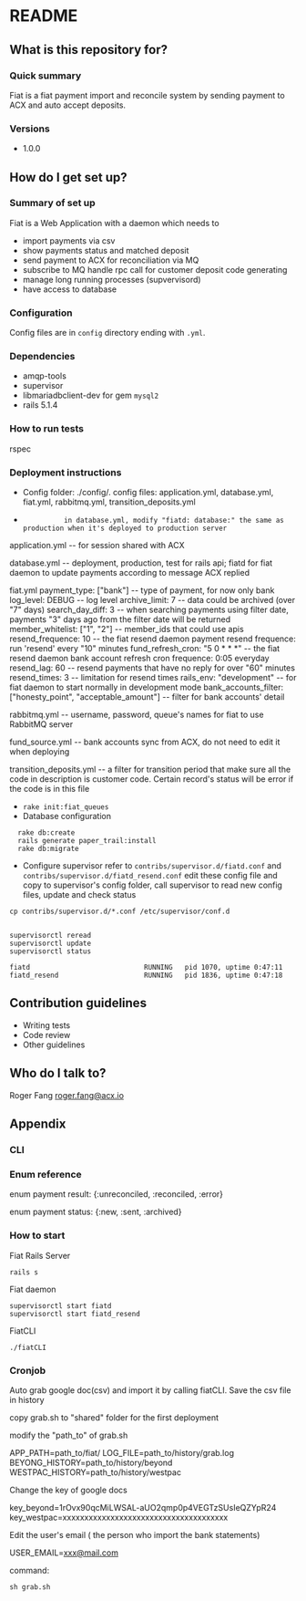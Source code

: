 # README

## What is this repository for? ###

### Quick summary

Fiat is a fiat payment import and reconcile system by sending payment to ACX and auto accept deposits.

### Versions

 * 1.0.0 

## How do I get set up? ###

### Summary of set up
  
Fiat is a Web Application with a daemon which needs to 

  * import payments via csv
  * show payments status and matched deposit
  * send payment to ACX for reconciliation via MQ
  * subscribe to MQ handle rpc call for customer deposit code generating
  * manage long running processes (supvervisord)
  * have access to database

### Configuration

Config files are in `config` directory ending with `.yml`.

### Dependencies

  * amqp-tools
  * supervisor
  * libmariadbclient-dev for gem `mysql2`
  * rails 5.1.4

### How to run tests

rspec

### Deployment instructions


  * Config folder: ./config/. config files: application.yml, database.yml, fiat.yml, rabbitmq.yml, transition_deposits.yml
  *               in database.yml, modify "fiatd: database:" the same as production when it's deployed to production server

application.yml -- for session shared with ACX

database.yml    -- deployment, production, test for rails api; fiatd for fiat daemon to update payments according to message ACX replied

fiat.yml
  payment_type: ["bank"]            -- type of payment, for now only bank
  log_level: DEBUG                  -- log level
  archive_limit: 7                  -- data could be archived (over "7" days)
  search_day_diff: 3                -- when searching payments using filter date, payments "3" days ago from the filter date will be returned
  member_whitelist: ["1", "2"]      -- member_ids that could use apis
  resend_frequence: 10              -- the fiat resend daemon payment resend frequence: run 'resend' every "10" minutes
  fund_refresh_cron: "5 0 * * *"    -- the fiat resend daemon bank account refresh cron frequence: 0:05 everyday
  resend_lag: 60                    -- resend payments that have no reply for over "60" minutes
  resend_times: 3                   -- limitation for resend times
  rails_env: "development"          -- for fiat daemon to start normally in development mode
  bank_accounts_filter: ["honesty_point", "acceptable_amount"]  -- filter for bank accounts' detail

rabbitmq.yml    -- username, password, queue's names for fiat to use RabbitMQ server

fund_source.yml -- bank accounts sync from ACX, do not need to edit it when deploying

transition_deposits.yml -- a filter for transition period that make sure all the code in description is customer code. Certain record's status will be error if the code is in this file


  * `rake init:fiat_queues`
  * Database configuration

```
  rake db:create 
  rails generate paper_trail:install
  rake db:migrate

```



  * Configure supervisor refer to `contribs/supervisor.d/fiatd.conf` and `contribs/supervisor.d/fiatd_resend.conf`
  edit these config file and copy to supervisor's config folder, call supervisor to read new config files, update and check status
```
cp contribs/supervisor.d/*.conf /etc/supervisor/conf.d


supervisorctl reread
supervisorctl update
supervisorctl status

fiatd                            RUNNING   pid 1070, uptime 0:47:11
fiatd_resend                     RUNNING   pid 1836, uptime 0:47:18
```

## Contribution guidelines ###

* Writing tests
* Code review
* Other guidelines

## Who do I talk to? ###

Roger Fang <roger.fang@acx.io>

## Appendix

### CLI


### Enum reference

  enum payment result: {:unreconciled, :reconciled, :error}

  enum payment status: {:new, :sent, :archived}

### How to start

Fiat Rails Server

 `rails s`

Fiat daemon

```
supervisorctl start fiatd
supervisorctl start fiatd_resend
```

FiatCLI

 `./fiatCLI`

### Cronjob

Auto grab google doc(csv) and import it by calling fiatCLI. Save the csv file in history

copy grab.sh to "shared" folder for the first deployment

modify the "path_to" of grab.sh

APP_PATH=path_to/fiat/
LOG_FILE=path_to/history/grab.log
BEYONG_HISTORY=path_to/history/beyond
WESTPAC_HISTORY=path_to/history/westpac

Change the key of google docs

key_beyond=1rOvx90qcMiLWSAL-aUO2qmp0p4VEGTzSUsIeQZYpR24
key_westpac=xxxxxxxxxxxxxxxxxxxxxxxxxxxxxxxxxxxxxx

Edit the user's email ( the person who import the bank statements)

USER_EMAIL=xxx@mail.com

command:
```
sh grab.sh
```